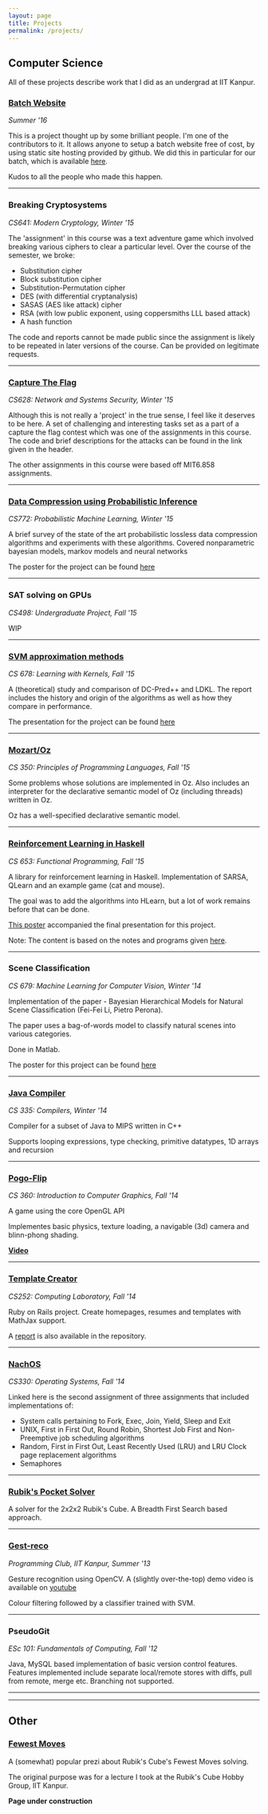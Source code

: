 ```yaml
---
layout: page
title: Projects
permalink: /projects/
---
```


## Computer Science

All of these projects describe work that I did as an undergrad at IIT Kanpur.

### **[Batch Website](https://github.com/sid17/iitky12)**
_Summer '16_

This is a project thought up by some brilliant people. I'm one of the contributors to it. It allows anyone to setup a batch website free of cost,
by using static site hosting provided by github. We did this in particular for our batch, which is available [here](http://sid17.github.io/iitky12/#/).

Kudos to all the people who made this happen.

***

### **Breaking Cryptosystems**
_CS641: Modern Cryptology, Winter '15_

The 'assignment' in this course was a text adventure game which involved breaking various ciphers to clear a particular level. Over the 
course of the semester, we broke:

* Substitution cipher
* Block substitution cipher
* Substitution-Permutation cipher
* DES (with differential cryptanalysis)
* SASAS (AES like attack) cipher
* RSA (with low public exponent, using coppersmiths LLL based attack)
* A hash function

The code and reports cannot be made public since the assignment is likely to be repeated in later versions of the course. Can be provided on legitimate requests.

***

### **[Capture The Flag](https://github.com/pranavmaneriker/cs628-ctf)**
_CS628: Network and Systems Security, Winter '15_

Although this is not really a 'project' in the true sense, I feel like it deserves to be here.
A set of challenging and interesting tasks set as a part of a capture the flag contest which was one of the assignments
in this course. The code and brief descriptions for the attacks can be found in the link given in the header.

The other assignments in this course were based off MIT6.858 assignments.

***

### **[Data Compression using Probabilistic Inference](../assets/cs772-report.pdf)**
_CS772: Probabilistic Machine Learning, Winter '15_

A brief survey of the state of the art probabilistic lossless data compression algorithms and experiments
with these algorithms. Covered nonparametric bayesian models, markov models and neural networks

The poster for the project can be found [here](../assets/cs772-poster.pdf)

***

### **SAT solving on GPUs**
_CS498: Undergraduate Project, Fall '15_

WIP

***

### [**SVM approximation methods**](../assets/cs678-report.pdf)

_CS 678: Learning with Kernels, Fall '15_

A (theoretical) study and comparison of DC-Pred++ and LDKL. The report includes the history and origin of the algorithms as well as how they compare in performance.

The presentation for the project can be found [here](../assets/cs678-pres.pdf)


***

### [**Mozart/Oz**](https://gitlab.com/pranavmane/CS350)

_CS 350: Principles of Programming Languages, Fall '15_

Some problems whose solutions are implemented in Oz. Also includes an interpreter for the declarative semantic model of Oz (including threads) written in Oz.

Oz has a well-specified declarative semantic model.


***

### [**Reinforcement Learning in Haskell**](https://github.com/arnabgho/RLearnHaskell)

_CS 653: Functional Programming, Fall '15_

A library for reinforcement learning in Haskell. Implementation of SARSA, QLearn and an example game (cat and mouse).

The goal was to add the algorithms into HLearn, but a lot of work remains before that can be done.

[This poster](../assets/poster-cs653.pdf) accompanied the final presentation for this project.

Note: The content is based on the notes and programs given [here](http://www.cse.unsw.edu.au/~cs9417ml/RL1/).


***

### **Scene Classification**

_CS 679: Machine Learning for Computer Vision, Winter '14_

Implementation of the paper - Bayesian Hierarchical Models for Natural Scene Classification (Fei-Fei Li, Pietro Perona).

The paper uses a bag-of-words model to classify natural scenes into various categories. 

Done in Matlab. 

The poster for this project can be found [here](http://pranavmaneriker.github.io/assets/cs679-poster.pdf)

***

### [**Java Compiler**](https://gitlab.com/sara_polyn/cs335-course-project)

_CS 335: Compilers, Winter '14_

Compiler for a subset of Java to MIPS written in C++

Supports looping expressions, type checking, primitive datatypes, 1D arrays and recursion

***

### [**Pogo-Flip**](https://github.com/pranavmaneriker/pogo-flip)
_CS 360: Introduction to Computer Graphics, Fall '14_

A game using the core OpenGL API

Implementes basic physics, texture loading, a navigable (3d) camera and blinn-phong shading.

[**Video**](https://www.youtube.com/watch?v=meBdMbZdc0Y)

***

### [**Template Creator**](https://github.com/pranavmaneriker/template-creator)

_CS252: Computing Laboratory, Fall '14_

Ruby on Rails project. Create homepages, resumes and templates with MathJax support.

A [report](https://github.com/pranavmaneriker/template-creator/blob/master/finalreport.pdf) is also available in the repository.

***

### [**NachOS**](https://gitlab.com/pranavmane/nachosassignment2.git)
_CS330: Operating Systems, Fall '14_

Linked here is the second assignment of three assignments that included implementations of:

- System calls pertaining to Fork, Exec, Join, Yield, Sleep and Exit
- UNIX, First in First Out, Round Robin, Shortest Job First and Non-Preemptive job scheduling algorithms
- Random, First in First Out, Least Recently Used (LRU) and LRU Clock page replacement algorithms
- Semaphores

***

### [**Rubik's Pocket Solver**](https://github.com/pranavmaneriker/RubiksPocketSolver)

A solver for the 2x2x2 Rubik's Cube. A Breadth First Search based approach.

***

### [**Gest-reco**](https://github.com/pranavmaneriker/gest-recof)

_Programming Club, IIT Kanpur, Summer '13_

Gesture recognition using OpenCV. A (slightly over-the-top) demo video is available on [youtube](https://www.youtube.com/watch?v=q-55tBvrD2g)

Colour filtering followed by a classifier trained with SVM. 

***

### **PseudoGit**

_ESc 101: Fundamentals of Computing, Fall '12_

Java, MySQL based implementation of basic version control features. Features implemented include separate local/remote stores with diffs, pull from remote, merge etc. Branching not supported.

***
***

## Other

### [**Fewest Moves**](https://prezi.com/cng_isud-im-/rubiks-cube-fewest-moves/)

A (somewhat) popular prezi about Rubik's Cube's Fewest Moves solving.

The original purpose was for a lecture I took at the Rubik's Cube Hobby Group, IIT Kanpur.

**Page under construction**


